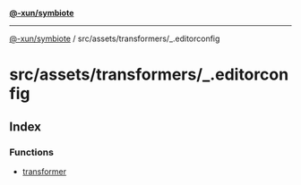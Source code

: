[**@-xun/symbiote**](../../../../README.md)

***

[@-xun/symbiote](../../../../README.md) / src/assets/transformers/\_.editorconfig

# src/assets/transformers/\_.editorconfig

## Index

### Functions

- [transformer](functions/transformer.md)
